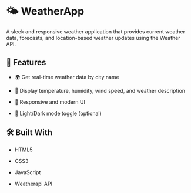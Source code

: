 # 🌤️ WeatherApp

A sleek and responsive weather application that provides current weather data, forecasts, and location-based weather updates using the Weather API.


## 🚀 Features

- 🌍 Get real-time weather data by city name

* 🧭 Display temperature, humidity, wind speed, and weather description

+ 🎨 Responsive and modern UI

- 🌙 Light/Dark mode toggle (optional)

## 🛠️ Built With

- HTML5
* CSS3 
+ JavaScript
- Weatherapi API
